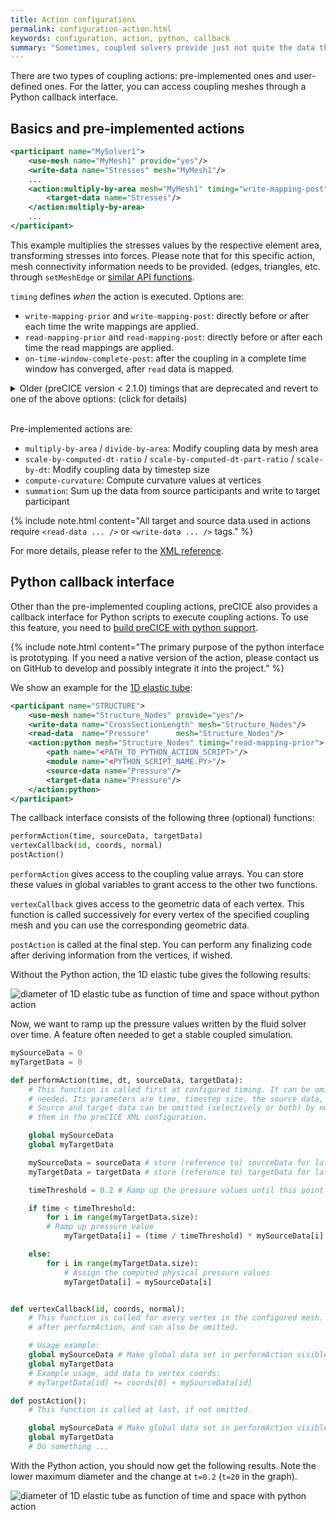 ```yaml
---
title: Action configurations
permalink: configuration-action.html
keywords: configuration, action, python, callback
summary: "Sometimes, coupled solvers provide just not quite the data that you need to couple. For instance, a fluid solver provides stresses at the coupling boundary, whereas a solid solver requires forces. In this case, you can use so-called coupling actions to modify coupling data at runtime. These coupling actions are essentially a set of functionalities that have access to coupling meshes and the corresponding data values. On this page, we explain how you can use them."
---
```


There are two types of coupling actions: pre-implemented ones and user-defined ones. For the latter, you can access coupling meshes through a Python callback interface.


## Basics and pre-implemented actions

```xml
<participant name="MySolver1"> 
    <use-mesh name="MyMesh1" provide="yes"/> 
    <write-data name="Stresses" mesh="MyMesh1"/> 
    ...
    <action:multiply-by-area mesh="MyMesh1" timing="write-mapping-post">
        <target-data name="Stresses"/>
    </action:multiply-by-area>
    ...
</participant>
```

This example multiplies the stresses values by the respective element area, transforming stresses into forces. Please note that for this specific action, mesh connectivity information needs to be provided. (edges, triangles, etc. through `setMeshEdge` or [similar API functions](couple-your-code-defining-mesh-connectivity.html).

`timing` defines _when_ the action is executed. Options are:

* `write-mapping-prior` and `write-mapping-post`: directly before or after each time the write mappings are applied.
* `read-mapping-prior` and `read-mapping-post`: directly before or after each time the read mappings are applied.
* `on-time-window-complete-post`: after the coupling in a complete time window has converged, after `read` data is mapped.

<details markdown="1"><summary>Older (preCICE version < 2.1.0) timings that are deprecated and revert to one of the above options: (click for details)</summary>

* `regular-prior`: In every `advance` call (also for subcycling) and in `initializeData`, after `write` data is mapped, but _before_ data might be sent. (*v2.1 or later: reverts to `write-mapping-prior`*)
* `regular-post`: In every `advance` call (also for subcycling), in `initializeData` and in `initialize`, before `read` data is mapped, but _after_ data might be received and after acceleration. (*v2.1 or later: reverts to `read-mapping-prior`*)
* `on-exchange-prior`: Only in those `advance` calls which lead to data exchange (and in `initializeData`), after `write` data is mapped, but _before_ data might be sent. (*v2.1 or later: reverts to `write-mapping-post`*)
* `on-exchange-post`: Only in those `advance` calls which lead to data exchange (and in `initializeData` and `ìnitialize`), before `read` data is mapped, but _after_ data might be received. (*v2.1 or later: reverts to `read-mapping-prior`*)

</details><br />

Pre-implemented actions are:

* `multiply-by-area` / `divide-by-area`: Modify coupling data by mesh area
* `scale-by-computed-dt-ratio` / `scale-by-computed-dt-part-ratio` / `scale-by-dt`: Modify coupling data by timestep size
* `compute-curvature`: Compute curvature values at vertices
* `summation`: Sum up the data from source participants and write to target participant

{% include note.html content="All target and source data used in actions require `<read-data ... />` or `<write-data ... />` tags." %}

For more details, please refer to the [XML reference](configuration-xml-reference.html).

## Python callback interface

Other than the pre-implemented coupling actions, preCICE also provides a callback interface for Python scripts to execute coupling actions. To use this feature, you need to [build preCICE with python support](installation-source-configuration.html#options).

{% include note.html content="The primary purpose of the python interface is prototyping. If you need a native version of the action, please contact us on GitHub to develop and possibly integrate it into the project." %}

We show an example for the [1D elastic tube](TODO):

```xml
<participant name="STRUCTURE">
    <use-mesh name="Structure_Nodes" provide="yes"/>
    <write-data name="CrossSectionLength" mesh="Structure_Nodes"/>
    <read-data  name="Pressure"      mesh="Structure_Nodes"/>
    <action:python mesh="Structure_Nodes" timing="read-mapping-prior">
        <path name="<PATH_TO_PYTHON_ACTION_SCRIPT>"/>
        <module name="<PYTHON_SCRIPT_NAME.PY>"/>
        <source-data name="Pressure"/>
        <target-data name="Pressure"/>
    </action:python>
</participant>
```

The callback interface consists of the following three (optional) functions:

```python
performAction(time, sourceData, targetData) 
vertexCallback(id, coords, normal) 
postAction()
```

`performAction` gives access to the coupling value arrays. You can store these values in global variables to grant access to the other two functions.

`vertexCallback` gives access to the geometric data of each vertex. This function is called successively for every vertex of the specified coupling mesh and you can use the corresponding geometric data.

`postAction` is called at the final step. You can perform any finalizing code after deriving information from the vertices, if wished.

Without the Python action, the 1D elastic tube gives the following results:

![diameter of 1D elastic tube as function of time and space without python action](images/docs/configuration-elastic-tube-diameter.png)

Now, we want to ramp up the pressure values written by the fluid solver over time. A feature often needed to get a stable coupled simulation.

```python
mySourceData = 0
myTargetData = 0

def performAction(time, dt, sourceData, targetData):
    # This function is called first at configured timing. It can be omitted, if not
    # needed. Its parameters are time, timestep size, the source data, followed by the target data.
    # Source and target data can be omitted (selectively or both) by not mentioning
    # them in the preCICE XML configuration.

    global mySourceData
    global myTargetData

    mySourceData = sourceData # store (reference to) sourceData for later use
    myTargetData = targetData # store (reference to) targetData for later use

    timeThreshold = 0.2 # Ramp up the pressure values until this point in time

    if time < timeThreshold:
        for i in range(myTargetData.size):
        # Ramp up pressure value
            myTargetData[i] = (time / timeThreshold) * mySourceData[i]

    else:
        for i in range(myTargetData.size):
            # Assign the computed physical pressure values
            myTargetData[i] = mySourceData[i]


def vertexCallback(id, coords, normal):
    # This function is called for every vertex in the configured mesh. It is called
    # after performAction, and can also be omitted.

    # Usage example:
    global mySourceData # Make global data set in performAction visible
    global myTargetData
    # Example usage, add data to vertex coords:
    # myTargetData[id] += coords[0] + mySourceData[id] 

def postAction():
    # This function is called at last, if not omitted.

    global mySourceData # Make global data set in performAction visible
    global myTargetData
    # Do something ...
```

With the Python action, you should now get the following results. Note the lower maximum diameter and the change at `t=0.2` (`t=20` in the graph).

![diameter of 1D elastic tube as function of time and space with python action](images/docs/configuration-diameter-python-action.png)
